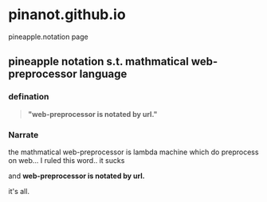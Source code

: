 # pinanot.github.io
pineapple.notation page

## pineapple notation s.t. mathmatical web-preprocessor language

### defination

 > **"web-preprocessor is notated by url."**

### Narrate
the mathmatical web-preprocessor is lambda machine which do preprocess on web... I ruled this word.. it sucks

and **web-preprocessor is notated by url.**

it's all.
